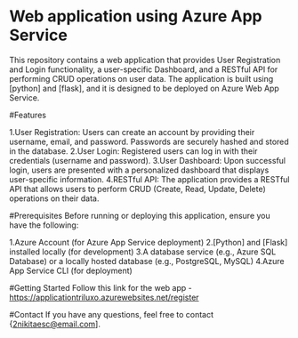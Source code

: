 # Web application using Azure App Service

This repository contains a web application that provides User Registration and Login functionality, a user-specific Dashboard, and a RESTful API for performing CRUD operations on user data. The application is built using [python] and [flask], and it is designed to be deployed on Azure Web App Service.

#Features

1.User Registration: Users can create an account by providing their username, email, and password. Passwords are securely hashed and stored in the database.
2.User Login: Registered users can log in with their credentials (username and password).
3.User Dashboard: Upon successful login, users are presented with a personalized dashboard that displays user-specific information.
4.RESTful API: The application provides a RESTful API that allows users to perform CRUD (Create, Read, Update, Delete) operations on their data.

#Prerequisites
Before running or deploying this application, ensure you have the following:

1.Azure Account (for Azure App Service deployment)
2.[Python] and [Flask] installed locally (for development)
3.A database service (e.g., Azure SQL Database) or a locally hosted database (e.g., PostgreSQL, MySQL)
4.Azure App Service CLI (for deployment)

#Getting Started
Follow this link for the web app - https://applicationtriluxo.azurewebsites.net/register

#Contact
If you have any questions, feel free to contact {2nikitaesc@email.com].
